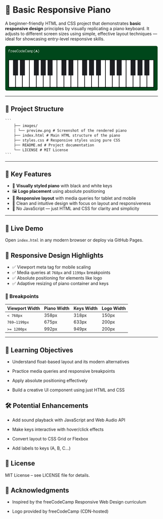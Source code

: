 # 🎹 Basic Responsive Piano

A beginner-friendly HTML and CSS project that demonstrates **basic responsive design** principles by visually replicating a piano keyboard. It adjusts to different screen sizes using simple, effective layout techniques — ideal for showcasing entry-level responsive skills.

![Preview](images/preview.png)

---

## 📁 Project Structure
    ```
        ├── images/
        │ └── preview.png # Screenshot of the rendered piano
        ├── index.html # Main HTML structure of the piano
        ├── styles.css # Responsive styles using pure CSS
        ├── README.md # Project documentation
        └── LICENSE # MIT License
    ```



---

## 🧩 Key Features

- 🎼 **Visually styled piano** with black and white keys
- 🖼️ **Logo placement** using absolute positioning
- 📱 **Responsive layout** with media queries for tablet and mobile
- 🎨 Clean and intuitive design with focus on layout and responsiveness
- 🧪 No JavaScript — just HTML and CSS for clarity and simplicity

---

## 🚀 Live Demo

Open `index.html` in any modern browser or deploy via GitHub Pages.


## 🧠 Responsive Design Highlights

- ✅ Viewport meta tag for mobile scaling
- ✅ Media queries at `768px` and `1199px` breakpoints
- ✅ Absolute positioning for elements like logo
- ✅ Adaptive resizing of piano container and keys

### 📱 Breakpoints

| Viewport Width | Piano Width | Keys Width | Logo Width |
|----------------|-------------|------------|------------|
| `< 768px`      | 358px       | 318px      | 150px      |
| `769–1199px`   | 675px       | 633px      | 200px      |
| `>= 1200px`    | 992px       | 949px      | 200px      |

---

## 🎯 Learning Objectives
- Understand float-based layout and its modern alternatives

- Practice media queries and responsive breakpoints

- Apply absolute positioning effectively

- Build a creative UI component using just HTML and CSS

## 🛠️ Potential Enhancements
- Add sound playback with JavaScript and Web Audio API

- Make keys interactive with hover/click effects

- Convert layout to CSS Grid or Flexbox

- Add labels to keys (A, B, C...)


## 📄 License
MIT License – see LICENSE file for details.


## 🙌 Acknowledgments
- Inspired by the freeCodeCamp Responsive Web Design curriculum

- Logo provided by freeCodeCamp (CDN-hosted)